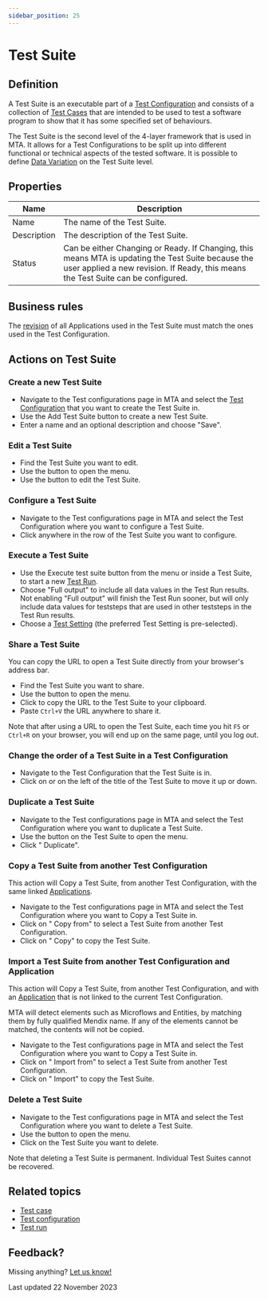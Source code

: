 ```yaml
---
sidebar_position: 25
---
```



# Test Suite 


## Definition

A Test Suite is an executable part of a [Test Configuration](test-configuration) and consists of a collection of [Test Cases](test-case) that are intended to be used to test a software program to show that it has some specified set of behaviours.

The Test Suite is the second level of the 4-layer framework that is used in MTA. It allows for a Test Configurations to be split up into different functional or technical aspects of the tested software. It is possible to define [Data Variation](datavariation) on the Test Suite level. 

## Properties
| Name        | Description                                                                                                                                                                             |
| ----------- | --------------------------------------------------------------------------------------------------------------------------------------------------------------------------------------- |
| Name        | The name of the Test Suite.                                                                                                                                                             |
| Description | The description of the Test Suite.                                                                                                                                                      |
| Status      | Can be either Changing or Ready. If Changing, this means MTA is updating the Test Suite because the user applied a new revision. If Ready, this means the Test Suite can be configured. |
  
## Business rules

The [revision](application-revision) of all Applications used in the Test Suite must match the ones used in the Test Configuration.

## Actions on Test Suite

### Create a new Test Suite
- Navigate to the Test configurations page in MTA and select the [Test Configuration](test-configuration) that you want to create the Test Suite in.
- Use the Add Test Suite button to create a new Test Suite.
- Enter a name and an optional description and choose "Save".

### Edit a Test Suite
- Find the Test Suite you want to edit.
- Use the <i class="fas fa-ellipsis"></i> button to open the menu.
- Use the <i class="fal fa-pencil"></i> button to edit the Test Suite.

### Configure a Test Suite
- Navigate to the Test configurations page in MTA and select the Test Configuration where you want to configure a Test Suite.
- Click anywhere in the row of the Test Suite you want to configure.

### Execute a Test Suite
- Use the Execute test suite button from the <i class="fal fa-link-simple"></i> menu or inside a Test Suite, to start a new [Test Run](test-run).
- Choose "Full output" to include all data values in the Test Run results. Not enabling "Full output" will finish the Test Run sooner, but will only include data values for teststeps that are used in other teststeps in the Test Run results.
- Choose a [Test Setting](test-setting) (the preferred Test Setting is pre-selected).

### Share a Test Suite

You can copy the URL to open a Test Suite directly from your browser's address bar. 

- Find the Test Suite you want to share.
- Use the <i class="fas fa-ellipsis"></i> button to open the menu.
- Click <i class="fal fa-share-nodes"></i> to copy the URL to the Test Suite to your clipboard.
- Paste `Ctrl+V` the URL anywhere to share it.

Note that after using a URL to open the Test Suite, each time you hit `F5` or `Ctrl+R` on your browser, you will end up on the same page, until you log out.

### Change the order of a Test Suite in a Test Configuration
- Navigate to the Test Configuration that the Test Suite is in.
- Click on <i class="fas fa-arrow-up"></i> or <i class="fas fa-arrow-down"></i> on the left of the title of the Test Suite to move it up or down.

### Duplicate a Test Suite
- Navigate to the Test configurations page in MTA and select the Test Configuration where you want to duplicate a Test Suite.
- Use the <i class="fas fa-ellipsis"></i> button on the Test Suite to open the menu.
- Click "<i class="fas fa-copy"></i> Duplicate".

### Copy a Test Suite from another Test Configuration

This action will Copy a Test Suite, from another Test Configuration, with the same linked [Applications](application).

- Navigate to the Test configurations page in MTA and select the Test Configuration where you want to Copy a Test Suite in.
- Click on "<i class="fal fa-copy"></i> Copy from" to select a Test Suite from another Test Configuration.
- Click on "<i class="fal fa-copy"></i> Copy" to copy the Test Suite.

### Import a Test Suite from another Test Configuration and Application

This action will Copy a Test Suite, from another Test Configuration, and with an [Application](application) that is not linked to the current Test Configuration.

MTA will detect elements such as Microflows and Entities, by matching them by fully qualified Mendix name. If any of the elements cannot be matched, the contents will not be copied.

- Navigate to the Test configurations page in MTA and select the Test Configuration where you want to Copy a Test Suite in.
- Click on "<i class="fa-sharp fa-light fa-arrow-right-to-bracket"></i> Import from" to select a Test Suite from another Test Configuration.
- Click on "<i class="fa-sharp fa-light fa-arrow-right-to-bracket"></i> Import" to copy the Test Suite.


### Delete a Test Suite
- Navigate to the Test configurations page in MTA and select the Test Configuration where you want to delete a Test Suite.
- Use the <i class="fas fa-ellipsis"></i> button to open the menu.
- Click <i class="fas fa-trash-alt"></i> on the Test Suite you want to delete.

Note that deleting a Test Suite is permanent. Individual Test Suites cannot be recovered.

## Related topics
- [Test case](test-case)
- [Test configuration](test-configuration)
- [Test run](test-run)

## Feedback?
Missing anything? [Let us know!](mailto:support@menditect.com)

Last updated 22 November 2023
